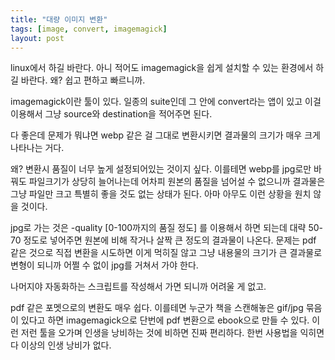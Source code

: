 ```yaml
---
title: "대량 이미지 변환"
tags: [image, convert, imagemagick]
layout: post
---
```


linux에서 하길 바란다. 아니 적어도 imagemagick을 쉽게 설치할 수 있는 환경에서 하길 바란다. 왜? 쉽고 편하고 빠르니까.

imagemagick이란 툴이 있다. 일종의 suite인데 그 안에 convert라는 앱이 있고 이걸 이용해서 그냥 source와 destination을 적어주면 된다.

다 좋은데 문제가 뭐냐면 webp 같은 걸 그대로 변환시키면 결과물의 크기가 매우 크게 나타나는 거다.

왜? 변환시 품질이 너무 높게 설정되어있는 것이지 싶다. 이를테면 webp를 jpg로만 바꿔도 파일크기가 상당히 늘어나는데 어차피 원본의 품질을 넘어설 수 없으니까 결과물은 그냥 파일만 크고 특별히 좋을 것도 없는 상태가 된다. 아마 아무도 이런 상황을 원치 않을 것이다.

jpg로 가는 것은 -quality [0-100까지의 품질 정도] 를 이용해서 하면 되는데 대략 50-70 정도로 넣어주면 원본에 비해 작거나 살짝 큰 정도의 결과물이 나온다. 문제는 pdf 같은 것으로 직접 변환을 시도하면 이게 먹히질 않고 그냥 내용물의 크기가 큰 결과물로 변형이 되니까 어쩔 수 없이 jpg를 거쳐서 가야 한다. 

나머지야 자동화하는 스크립트를 작성해서 가면 되니까 어려울 게 없고.

pdf 같은 포멧으로의 변환도 매우 쉽다. 이를테면 누군가 책을 스캔해놓은 gif/jpg 묶음이 있다고 하면 imagemagick으로 단번에 pdf 변환으로 ebook으로 만들 수 있다. 이런 저런 툴을 오가며 인생을 낭비하는 것에 비하면 진짜 편리하다. 한번 사용법을 익히면 다 이상의 인생 낭비가 없다. 

